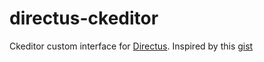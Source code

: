 # directus-ckeditor
Ckeditor custom interface for [Directus](https://github.com/directus/directus).
Inspired by this [gist](https://gist.github.com/csprance/dc0236d3e66ebcda7362f81fbfe06137)
